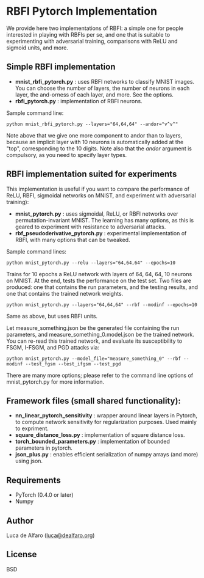 # RBFI Pytorch Implementation

We provide here two implementations of RBFI: a simple one for people interested in playing with RBFIs per se, and one that is suitable to experimenting with adversarial training, comparisons with ReLU and sigmoid units, and more.

## Simple RBFI implementation

* **mnist_rbfi_pytorch.py** : uses RBFI networks to classify MNIST images.  You can choose the number of layers, the number of neurons in each layer, the and-orness of each layer, and more.  See the options.
* **rbfi_pytorch.py** : implementation of RBFI neurons.

Sample command line:

    python mnist_rbfi_pytorch.py --layers="64,64,64" --andor="v^v^"

Note above that we give one more component to andor than to layers, because an implicit layer with 10 neurons is automatically added at the "top", corresponding to the 10 digits.
Note also that the _andor_ argument is compulsory, as you need to specify layer types.


## RBFI implementation suited for experiments

This implementation is useful if you want to compare the performance of ReLU, RBFI, sigmoidal networks on MNIST, and experiment with adversarial training):

* **mnist_pytorch.py** : uses sigmoidal, ReLU, or RBFI networks over permutation-invariant MNIST.  The learning has many options, as this is geared to experiment with resistance to adversarial attacks.
* **rbf_pseudoderivative_pytorch.py** : experimental implementation of RBFI, with many options that can be tweaked.

Sample command lines:

    python mnist_pytorch.py --relu --layers="64,64,64" --epochs=10

Trains for 10 epochs a ReLU network with layers of 64, 64, 64, 10 neurons on MNIST.
At the end, tests the performance on the test set.
Two files are produced: one that contains the run parameters, and the testing results, and one that contains the trained network weights.

    python mnist_pytorch.py --layers="64,64,64" --rbf --modinf --epochs=10

Same as above, but uses RBFI units.

Let measure_something.json be the generated file containing the run parameters, and measure_something_0.model.json be the trained network.  You can re-read this trained network, and evaluate its susceptibility to FSGM, I-FSGM, and PGD attacks via:

    python mnist_pytorch.py --model_file="measure_something_0" --rbf --modinf --test_fgsm --test_ifgsm --test_pgd

There are many more options; please refer to the command line options of mnist_pytorch.py for more information.

## Framework files (small shared functionality):

* **nn_linear_pytorch_sensitivity** : wrapper around linear layers in Pytorch, to compute network sensitivity for regularization purposes.  Used mainly to expriment.
* **square_distance_loss.py** : implementation of square distance loss.
* **torch_bounded_parameters.py** : implementation of bounded parameters in pytorch.
* **json_plus.py** : enables efficient serialization of numpy arrays (and more) using json.

## Requirements

* PyTorch (0.4.0 or later)
* Numpy

## Author

Luca de Alfaro (luca@dealfaro.org)

## License

BSD
